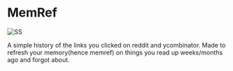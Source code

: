 MemRef
======
![SS](http://i.imgur.com/BzLUooz.png)

A simple history of the links you clicked on reddit and ycombinator. Made to refresh your memory(hence memref) on things you read up weeks/months ago and forgot about.